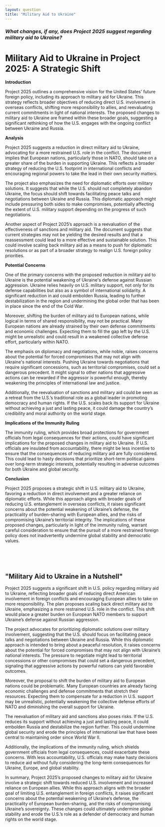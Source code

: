 ```yaml
---
layout: question
title: "Military Aid to Ukraine"
---
```


### *What changes, if any, does Project 2025 suggest regarding military aid to Ukraine?*


# Military Aid to Ukraine in Project 2025: A Strategic Shift

**Introduction**

Project 2025 outlines a comprehensive vision for the United States' future foreign policy, including its approach to military aid for Ukraine. This strategy reflects broader objectives of reducing direct U.S. involvement in overseas conflicts, shifting more responsibility to allies, and reevaluating current commitments in light of national interests. The proposed changes to military aid to Ukraine are framed within these broader goals, suggesting a significant rethinking of how the U.S. engages with the ongoing conflict between Ukraine and Russia.

**Analysis**

Project 2025 suggests a reduction in direct military aid to Ukraine, advocating for a more restrained U.S. role in the conflict. The document implies that European nations, particularly those in NATO, should take on a greater share of the burden in supporting Ukraine. This reflects a broader strategy of reducing the U.S. footprint in international conflicts and encouraging regional powers to take the lead in their own security matters.

The project also emphasizes the need for diplomatic efforts over military solutions. It suggests that while the U.S. should not completely abandon Ukraine, the focus should shift towards facilitating peace talks and negotiations between Ukraine and Russia. This diplomatic approach might include pressuring both sides to make compromises, potentially affecting the extent of U.S. military support depending on the progress of such negotiations.

Another aspect of Project 2025’s approach is a reevaluation of the effectiveness of sanctions and military aid. The document suggests that current strategies may not be yielding the desired results and that a reassessment could lead to a more effective and sustainable solution. This could involve scaling back military aid as a means to push for diplomatic resolutions or as part of a broader strategy to realign U.S. foreign policy priorities.

**Potential Concerns**

One of the primary concerns with the proposed reduction in military aid to Ukraine is the potential weakening of Ukraine's defense against Russian aggression. Ukraine relies heavily on U.S. military support, not only for its defense capabilities but also as a symbol of international solidarity. A significant reduction in aid could embolden Russia, leading to further destabilization in the region and undermining the global order that has been in place since the end of the Cold War.

Moreover, shifting the burden of military aid to European nations, while logical in terms of shared responsibility, may not be practical. Many European nations are already strained by their own defense commitments and economic challenges. Expecting them to fill the gap left by the U.S. might be unrealistic and could result in a weakened collective defense effort, particularly within NATO.

The emphasis on diplomacy and negotiations, while noble, raises concerns about the potential for forced compromises that may not align with Ukraine's national interests. Pushing Ukraine towards negotiations that require significant concessions, such as territorial compromises, could set a dangerous precedent. It might signal to other nations that aggressive actions can be rewarded if the aggressor is powerful enough, thereby weakening the principles of international law and justice.

Additionally, the reevaluation of sanctions and military aid could be seen as a retreat from the U.S.’s traditional role as a global leader in promoting democracy and human rights. If the U.S. scales back its support for Ukraine without achieving a just and lasting peace, it could damage the country’s credibility and moral authority on the world stage.

**Implications of the Immunity Ruling**

The immunity ruling, which provides broad protections for government officials from legal consequences for their actions, could have significant implications for the proposed changes in military aid to Ukraine. If U.S. officials are insulated from accountability, there might be less incentive to ensure that the consequences of reducing military aid are fully considered. This could lead to hasty decisions that prioritize short-term political gains over long-term strategic interests, potentially resulting in adverse outcomes for both Ukraine and global security.

**Conclusion**

Project 2025 proposes a strategic shift in U.S. military aid to Ukraine, favoring a reduction in direct involvement and a greater reliance on diplomatic efforts. While this approach aligns with broader goals of reducing U.S. entanglement in overseas conflicts, it raises significant concerns about the potential weakening of Ukraine’s defense, the practicality of burden-sharing with European allies, and the risks of compromising Ukraine’s territorial integrity. The implications of these proposed changes, particularly in light of the immunity ruling, warrant careful consideration to ensure that the pursuit of a more restrained foreign policy does not inadvertently undermine global stability and democratic values.

<br><br><br>

## <span id="nutshell">"Military Aid to Ukraine in a Nutshell"</span>

Project 2025 suggests a significant shift in U.S. policy regarding military aid to Ukraine, reflecting broader goals of reducing direct American involvement in foreign conflicts and encouraging European allies to take on more responsibility. The plan proposes scaling back direct military aid to Ukraine, emphasizing a more restrained U.S. role in the conflict. This shift would place a greater burden on European NATO members to support Ukraine’s defense against Russian aggression.

The project advocates for prioritizing diplomatic solutions over military involvement, suggesting that the U.S. should focus on facilitating peace talks and negotiations between Ukraine and Russia. While this diplomatic approach is intended to bring about a peaceful resolution, it raises concerns about the potential for forced compromises that may not align with Ukraine’s national interests. The pressure to negotiate might lead to territorial concessions or other compromises that could set a dangerous precedent, signaling that aggressive actions by powerful nations can yield favorable outcomes.

Moreover, the proposal to shift the burden of military aid to European nations could be problematic. Many European countries are already facing economic challenges and defense commitments that stretch their resources. Expecting them to compensate for a reduction in U.S. support may be unrealistic, potentially weakening the collective defense efforts of NATO and diminishing the overall support for Ukraine.

The reevaluation of military aid and sanctions also poses risks. If the U.S. reduces its support without achieving a just and lasting peace, it could embolden Russia and destabilize the region further. This could undermine global security and erode the principles of international law that have been central to maintaining order since World War II.

Additionally, the implications of the immunity ruling, which shields government officials from legal consequences, could exacerbate these concerns. With less accountability, U.S. officials may make hasty decisions to reduce aid without fully considering the long-term consequences for Ukraine, Europe, and global stability.

In summary, Project 2025’s proposed changes to military aid for Ukraine involve a strategic shift towards reduced U.S. involvement and increased reliance on European allies. While this approach aligns with the broader goal of limiting U.S. entanglement in foreign conflicts, it raises significant concerns about the potential weakening of Ukraine’s defense, the practicality of European burden-sharing, and the risks of compromising Ukraine’s sovereignty. These changes could ultimately undermine global stability and erode the U.S.’s role as a defender of democracy and human rights on the world stage.
